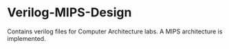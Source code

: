 # Verilog-MIPS-Design

Contains verilog files for Computer Architecture labs.
A MIPS architecture is implemented.
